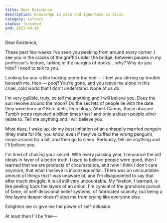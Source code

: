 ```yaml
---
title: Dear Existence
description: knowledge is pain and ignorance is bliss
category: letters
status: finished
end: 2023-04-16
---
```


Dear Existence,

These past few weeks I've seen you peeking from around every corner.
I see you in the cracks of the graffiti under the bridge, between pauses in my professor's lecture, lurking in the margins of books... why?
Why do you hide?
I need to talk to you.

Looking for you is like looking under the bed — I feel you stirring up trouble beneath me, then — _poof!_
You're gone, and you leave me alone in this cruel, cold world that I don't understand. 
None of us do. 

I'm very gullible, truly, so tell me anything and I will believe you.
Does the sun revolve around the moon? Do the secrets of people lie with the date they were born on?
Keto diets, tech blogs, Albert Camus, those obscure Tumblr posts reposted a billion times that I and only a dozen people other relate to.
Tell me anything and I will believe you.

<!-- As a child, I dreamed of swimming in galaxies, and now I train models to classify them, patiently waiting for the next breaking change to port my code into FORTRAN (yayy!). -->
<!-- Though at least that will be something to do. -->
Most days, I wake up, do my best imitation of an unhappily married penguin (they mate for life, you know, even if they've cuffed the wrong penguin), mope around for a bit, and then go to sleep.
Seriously, tell me anything and I'll believe you.
 
I'm tired of chasing your secret. 
With every passing year, I renounce the old ideals in favor of a better truth. 
I used to believe people were good, then I learned that we are products of circumstance, and now I think I don't care anymore, that what I believe is inconsequential.
There was an uncountable amount of things that I was unaware of, and I'm disappointed to say that after much struggle, it is all still very uncountable.
My fixation, I learned, is like peeling back the layers of an onion: I'm cynical of the grandiose pursuit of fame, of self-delusional belief systems, of fabricated scarcity, but being a few layers deeper doesn't stop me from crying like everyone else.

Enlighten me or give me the power of self-delusion.

At least then I'll be free—


